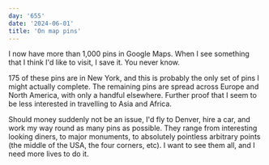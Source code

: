 ```yaml
---
day: '655'
date: '2024-06-01'
title: 'On map pins'
---
```


I now have more than 1,000 pins in Google Maps. When I see something that I think I'd like to visit, I save it. You never know.

175 of these pins are in New York, and this is probably the only set of pins I might actually complete. The remaining pins are spread across Europe and North America, with only a handful elsewhere. Further proof that I seem to be less interested in travelling to Asia and Africa.

Should money suddenly not be an issue, I'd fly to Denver, hire a car, and work my way round as many pins as possible. They range from interesting looking diners, to major monuments, to absolutely pointless arbitrary points (the middle of the USA, the four corners, etc). I want to see them all, and I need more lives to do it.
